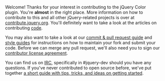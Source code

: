 Welcome! Thanks for your interest in contributing to the jQuery Color plugin. You're **almost** in the right place. More information on how to contribute to this and all other jQuery-related projects is over at [contribute.jquery.org](http://contribute.jquery.org). You'll definitely want to take a look at the articles on contributing [code](http://contribute.jquery.org/code).

You may also want to take a look at our [commit & pull request guide](http://contribute.jquery.org/commits-and-pull-requests/) and [style guides](http://contribute.jquery.org/style-guide/) for instructions on how to maintain your fork and submit your code. Before we can merge any pull request, we'll also need you to sign our [contributor license agreement](http://contribute.jquery.org/cla).

You can find us on [IRC](http://irc.jquery.org), specifically in #jquery-dev should you have any questions. If you've never contributed to open source before, we've put together [a short guide with tips, tricks, and ideas on getting started](http://contribute.jquery.org/open-source/).
